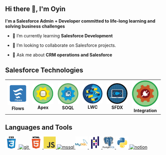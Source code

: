 ## Hi there 👋, I'm Oyin

**I'm a Salesforce Admin + Developer committed to life-long learning and solving business challenges**

- 🌱 I’m currently learning **Salesforce Development**
  
- 👯 I’m looking to collaborate on Salesforce projects.
  
- 💬 Ask me about **CRM operations and Salesforce**

## Salesforce Technologies


<table width="100%" style="border:0px;">
<tr style="border:0px;" >
  <td align="center" style="border:0px;">
      <img src="images/1_ck_ePugEOJgL4b0wBW-6mg.png" alt="Flow" style="width: 100px;"/>
      <br>
      <b>Flows</b>
  </td>
  <td align="center" style="border:0px;"><img src="images/fab27840d343cc13934e9cf1f4a41dbc_badge.webp" alt="Apex" style="width: 100px;"/><br><b>Apex</b></td>
   <td align="center" style="border:0px;"><img src="images/04607670444dbbe5aac7e77bc03c4fd1_badge.webp" alt="SOQL" style="width: 100px;"/><br><b>SOQL</b></td>
  <td align="center" style="border:0px;"><img src="images/v1549910120-trailhead_module_lightning-web-components-basics_jtkkt7.png" alt="LWC" style="width: 100px;"/><br><b>LWC</b></td>
  <td align="center" style="border:0px;"><img src="images/360c9a8c1ec8bff2fb3ea62215c09252_badge.webp" alt="SFDX" style="width: 100px;"/><br><b>SFDX</b></td>
 
  <td align="center" style="border:0px;"><img src="images/06d0e8f1f5b59f14d070f0f6e86dc5bd_badge.webp" alt="Integration" style="width: 100px;"/><br><b>Integration</b></td>
</tr>
</table>

## Languages and Tools
<p align="left"> <a href="https://www.w3schools.com/css/" target="_blank" rel="noreferrer"> <img src="https://raw.githubusercontent.com/devicons/devicon/master/icons/css3/css3-original-wordmark.svg" alt="css3" width="40" height="40"/> </a> <a href="https://git-scm.com/" target="_blank" rel="noreferrer"> <img src="https://www.vectorlogo.zone/logos/git-scm/git-scm-icon.svg" alt="git" width="40" height="40"/> </a> <a href="https://www.w3.org/html/" target="_blank" rel="noreferrer"> <img src="https://raw.githubusercontent.com/devicons/devicon/master/icons/html5/html5-original-wordmark.svg" alt="html5" width="40" height="40"/> </a> <a href="https://developer.mozilla.org/en-US/docs/Web/JavaScript" target="_blank" rel="noreferrer"> <img src="https://raw.githubusercontent.com/devicons/devicon/master/icons/javascript/javascript-original.svg" alt="javascript" width="40" height="40"/> </a>  <a href="https://www.microsoft.com/en-us/sql-server" target="_blank" rel="noreferrer"> <img src="https://www.svgrepo.com/show/303229/microsoft-sql-server-logo.svg" alt="mssql" width="40" height="40"/> </a> <a href="https://www.mysql.com/" target="_blank" rel="noreferrer"> <img src="https://raw.githubusercontent.com/devicons/devicon/master/icons/mysql/mysql-original-wordmark.svg" alt="mysql" width="40" height="40"/> </a> <a href="https://pandas.pydata.org/" target="_blank" rel="noreferrer"> <img src="https://raw.githubusercontent.com/devicons/devicon/2ae2a900d2f041da66e950e4d48052658d850630/icons/pandas/pandas-original.svg" alt="pandas" width="40" height="40"/> </a> <a href="https://www.postgresql.org" target="_blank" rel="noreferrer"> <img src="https://raw.githubusercontent.com/devicons/devicon/master/icons/postgresql/postgresql-original-wordmark.svg" alt="postgresql" width="40" height="40"/> </a> <a href="https://www.python.org" target="_blank" rel="noreferrer"> <img src="https://raw.githubusercontent.com/devicons/devicon/master/icons/python/python-original.svg" alt="python" width="40" height="40"/> </a> <a href="https://notion.so/" target="_blank" rel="noreferrer"> <img src="https://upload.wikimedia.org/wikipedia/commons/e/e9/Notion-logo.svg" alt="notion" width="40" height="40"/> </a> </p>




<!--
**Oyinfunke/Oyinfunke** is a ✨ _special_ ✨ repository because its `README.md` (this file) appears on your GitHub profile.

Here are some ideas to get you started:
<!-- - 🤔 I’m looking for help with 
- 🔭 I’m currently write on ..
## Connect With Me
**- Trailhead Profile:**
**- LinkedIn:**
**- Email:**
![Apex](https://raw.githubusercontent.com/Oyinfunke/Oyinfunke/refs/heads/main/images/fab27840d343cc13934e9cf1f4a41dbc_badge.webp)

<a href="https://notion.so/" target="_blank" rel="noreferrer"> <img src="https://upload.wikimedia.org/wikipedia/commons/e/e9/Notion-logo.svg" alt="notion" width="40" height="40"/> </a> <a href="https://seaborn.pydata.org/" target="_blank" rel="noreferrer"> <img src="https://seaborn.pydata.org/_images/logo-mark-lightbg.svg" alt="seaborn" width="40" height="40"/> </a> <a href="https://www.tensorflow.org" target="_blank" rel="noreferrer"> <img src="https://www.vectorlogo.zone/logos/tensorflow/tensorflow-icon.svg" alt="tensorflow" width="40" height="40"/> </a> <a href="https://unity.com/" target="_blank" rel="noreferrer"> <img src="https://www.vectorlogo.zone/logos/unity3d/unity3d-icon.svg" alt="unity" width="40" height="40"/> </a> 
-->
